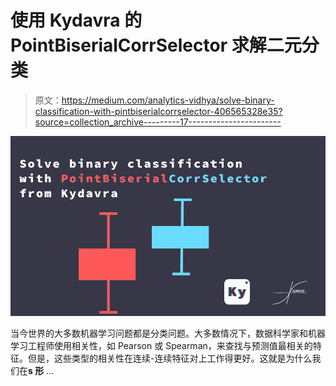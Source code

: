 # 使用 Kydavra 的 PointBiserialCorrSelector 求解二元分类

> 原文：<https://medium.com/analytics-vidhya/solve-binary-classification-with-pintbiserialcorrselector-406565328e35?source=collection_archive---------17----------------------->

![](img/781440a7a7b491ca9023aa8fbe79b362.png)

当今世界的大多数机器学习问题都是分类问题。大多数情况下，数据科学家和机器学习工程师使用相关性，如 Pearson 或 Spearman，来查找与预测值最相关的特征。但是，这些类型的相关性在连续-连续特征对上工作得更好。这就是为什么我们在**s 形** …